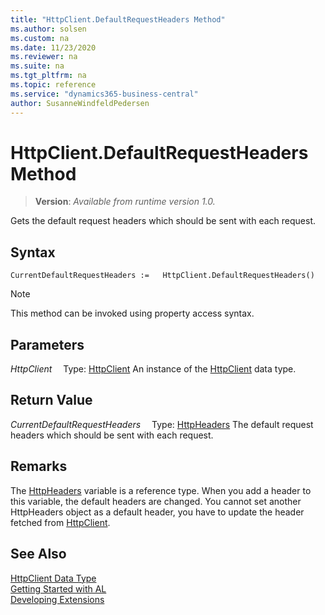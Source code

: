 ```yaml
---
title: "HttpClient.DefaultRequestHeaders Method"
ms.author: solsen
ms.custom: na
ms.date: 11/23/2020
ms.reviewer: na
ms.suite: na
ms.tgt_pltfrm: na
ms.topic: reference
ms.service: "dynamics365-business-central"
author: SusanneWindfeldPedersen
---
```

[//]: # (START>DO_NOT_EDIT)
[//]: # (IMPORTANT:Do not edit any of the content between here and the END>DO_NOT_EDIT.)
[//]: # (Any modifications should be made in the .xml files in the ModernDev repo.)
# HttpClient.DefaultRequestHeaders Method
> **Version**: _Available from runtime version 1.0._

Gets the default request headers which should be sent with each request.


## Syntax
```
CurrentDefaultRequestHeaders :=   HttpClient.DefaultRequestHeaders()
```
> [!NOTE]
> This method can be invoked using property access syntax.

## Parameters
*HttpClient*
&emsp;Type: [HttpClient](httpclient-data-type.md)
An instance of the [HttpClient](httpclient-data-type.md) data type.

## Return Value
*CurrentDefaultRequestHeaders*
&emsp;Type: [HttpHeaders](../httpheaders/httpheaders-data-type.md)
The default request headers which should be sent with each request.


[//]: # (IMPORTANT: END>DO_NOT_EDIT)

## Remarks
The [HttpHeaders](../httpheaders/httpheaders-data-type.md) variable is a reference type. When you add a header to this variable, the default headers are changed. You cannot set another HttpHeaders object as a default header, you have to update the header fetched from [HttpClient](httpclient-data-type.md).


## See Also
[HttpClient Data Type](httpclient-data-type.md)  
[Getting Started with AL](../../devenv-get-started.md)  
[Developing Extensions](../../devenv-dev-overview.md)